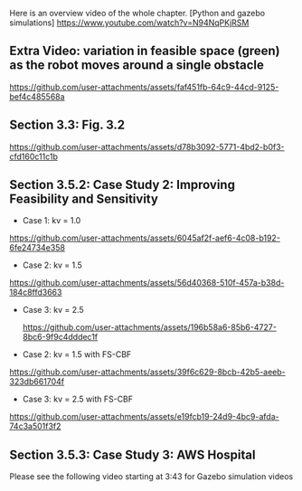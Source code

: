 
Here is an overview video of the whole chapter.
[Python and gazebo simulations] https://www.youtube.com/watch?v=N94NqPKjRSM

## Extra Video: variation in feasible space (green) as the robot moves around a single obstacle
https://github.com/user-attachments/assets/faf451fb-64c9-44cd-9125-bef4c485568a

## Section 3.3: Fig. 3.2

https://github.com/user-attachments/assets/d78b3092-5771-4bd2-b0f3-cfd160c11c1b

## Section 3.5.2: Case Study 2: Improving Feasibility and Sensitivity

-  Case 1: kv = 1.0
  
https://github.com/user-attachments/assets/6045af2f-aef6-4c08-b192-6fe24734e358

- Case 2: kv = 1.5

https://github.com/user-attachments/assets/56d40368-510f-457a-b38d-184c8ffd3663

- Case 3: kv = 2.5
  
  https://github.com/user-attachments/assets/196b58a6-85b6-4727-8bc6-9f9c4dddec1f


- Case 2: kv = 1.5 with FS-CBF

https://github.com/user-attachments/assets/39f6c629-8bcb-42b5-aeeb-323db661704f

- Case 3: kv = 2.5 with FS-CBF

https://github.com/user-attachments/assets/e19fcb19-24d9-4bc9-afda-74c3a501f3f2

## Section 3.5.3: Case Study 3: AWS Hospital
Please see the following video starting at 3:43 for Gazebo simulation videos






